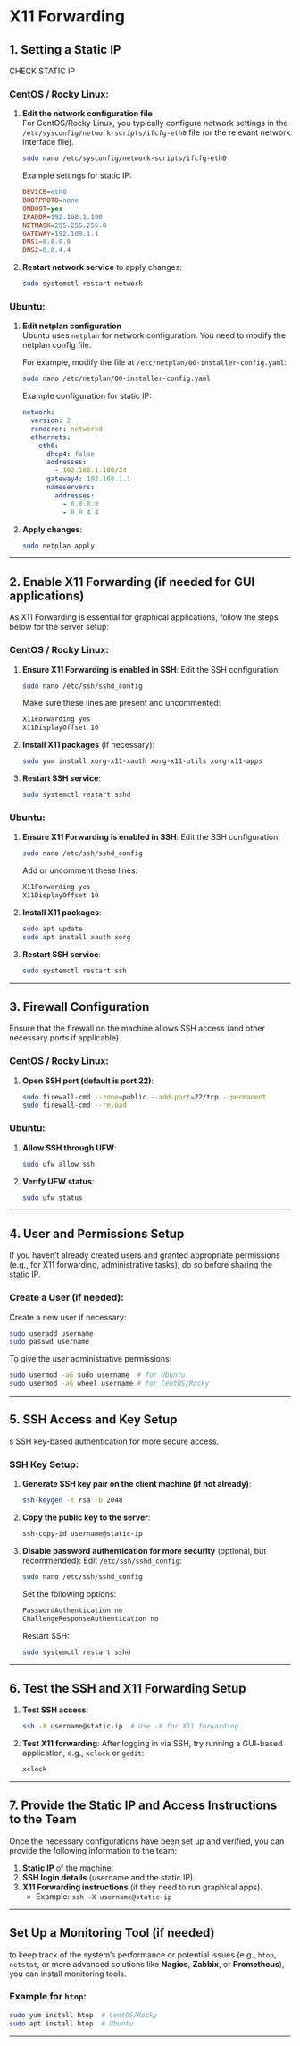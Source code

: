 
# X11 Forwarding

## 1.  Setting a Static IP
CHECK STATIC IP

### **CentOS / Rocky Linux:**
1. **Edit the network configuration file**  
   For CentOS/Rocky Linux, you typically configure network settings in the `/etc/sysconfig/network-scripts/ifcfg-eth0` file (or the relevant network interface file).
   
   ```bash
   sudo nano /etc/sysconfig/network-scripts/ifcfg-eth0
   ```

   Example settings for static IP:
   ```ini
   DEVICE=eth0
   BOOTPROTO=none
   ONBOOT=yes
   IPADDR=192.168.1.100
   NETMASK=255.255.255.0
   GATEWAY=192.168.1.1
   DNS1=8.8.8.8
   DNS2=8.8.4.4
   ```

2. **Restart network service** to apply changes:
   ```bash
   sudo systemctl restart network
   ```

### **Ubuntu:**
1. **Edit netplan configuration**  
   Ubuntu uses `netplan` for network configuration. You need to modify the netplan config file.

   For example, modify the file at `/etc/netplan/00-installer-config.yaml`:
   
   ```bash
   sudo nano /etc/netplan/00-installer-config.yaml
   ```

   Example configuration for static IP:
   ```yaml
   network:
     version: 2
     renderer: networkd
     ethernets:
       eth0:
         dhcp4: false
         addresses:
           - 192.168.1.100/24
         gateway4: 192.168.1.1
         nameservers:
           addresses:
             - 8.8.8.8
             - 8.8.4.4
   ```

2. **Apply changes**:
   ```bash
   sudo netplan apply
   ```

---

## 2. Enable X11 Forwarding (if needed for GUI applications)
As X11 Forwarding is essential for graphical applications, follow the steps below for the server setup:

### **CentOS / Rocky Linux:**
1. **Ensure X11 Forwarding is enabled in SSH**:
   Edit the SSH configuration:
   ```bash
   sudo nano /etc/ssh/sshd_config
   ```
   
   Make sure these lines are present and uncommented:
   ```bash
   X11Forwarding yes
   X11DisplayOffset 10
   ```

2. **Install X11 packages** (if necessary):
   ```bash
   sudo yum install xorg-x11-xauth xorg-x11-utils xorg-x11-apps
   ```

3. **Restart SSH service**:
   ```bash
   sudo systemctl restart sshd
   ```

### **Ubuntu:**
1. **Ensure X11 Forwarding is enabled in SSH**:
   Edit the SSH configuration:
   ```bash
   sudo nano /etc/ssh/sshd_config
   ```
   
   Add or uncomment these lines:
   ```bash
   X11Forwarding yes
   X11DisplayOffset 10
   ```

2. **Install X11 packages**:
   ```bash
   sudo apt update
   sudo apt install xauth xorg
   ```

3. **Restart SSH service**:
   ```bash
   sudo systemctl restart ssh
   ```

---

## 3. Firewall Configuration
Ensure that the firewall on the machine allows SSH access (and other necessary ports if applicable).

### **CentOS / Rocky Linux:**
1. **Open SSH port (default is port 22)**:
   ```bash
   sudo firewall-cmd --zone=public --add-port=22/tcp --permanent
   sudo firewall-cmd --reload
   ```

### **Ubuntu:**
1. **Allow SSH through UFW**:
   ```bash
   sudo ufw allow ssh
   ```

2. **Verify UFW status**:
   ```bash
   sudo ufw status
   ```

---

## 4. User and Permissions Setup
If you haven’t already created users and granted appropriate permissions (e.g., for X11 forwarding, administrative tasks), do so before sharing the static IP.

### **Create a User (if needed):**
Create a new user if necessary:
```bash
sudo useradd username
sudo passwd username
```

To give the user administrative permissions:
```bash
sudo usermod -aG sudo username  # for Ubuntu
sudo usermod -aG wheel username # for CentOS/Rocky
```

---

## 5. SSH Access and Key Setup
s SSH key-based authentication for more secure access.

### **SSH Key Setup:**
1. **Generate SSH key pair on the client machine (if not already)**:
   ```bash
   ssh-keygen -t rsa -b 2048
   ```

2. **Copy the public key to the server**:
   ```bash
   ssh-copy-id username@static-ip
   ```

3. **Disable password authentication for more security** (optional, but recommended):
   Edit `/etc/ssh/sshd_config`:
   ```bash
   sudo nano /etc/ssh/sshd_config
   ```
   Set the following options:
   ```bash
   PasswordAuthentication no
   ChallengeResponseAuthentication no
   ```
   Restart SSH:
   ```bash
   sudo systemctl restart sshd
   ```

---

## 6. Test the SSH and X11 Forwarding Setup


1. **Test SSH access**:
   ```bash
   ssh -X username@static-ip  # Use -X for X11 forwarding
   ```

2. **Test X11 forwarding**:
   After logging in via SSH, try running a GUI-based application, e.g., `xclock` or `gedit`:
   ```bash
   xclock
   ```

---

## 7. Provide the Static IP and Access Instructions to the Team
Once the necessary configurations have been set up and verified, you can provide the following information to the team:

1. **Static IP** of the machine.
2. **SSH login details** (username and the static IP).
3. **X11 Forwarding instructions** (if they need to run graphical apps).
   - Example: `ssh -X username@static-ip`

---

##  Set Up a Monitoring Tool (if needed)
 to keep track of the system’s performance or potential issues (e.g., `htop`, `netstat`, or more advanced solutions like **Nagios**, **Zabbix**, or **Prometheus**), you can install monitoring tools.

### Example for `htop`:
```bash
sudo yum install htop  # CentOS/Rocky
sudo apt install htop  # Ubuntu
```

---

